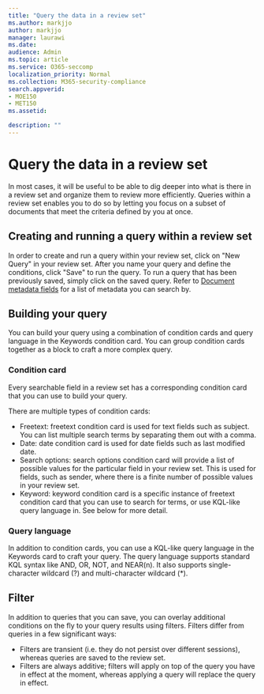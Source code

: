 ```yaml
---
title: "Query the data in a review set"
ms.author: markjjo
author: markjjo
manager: laurawi
ms.date: 
audience: Admin
ms.topic: article
ms.service: O365-seccomp
localization_priority: Normal
ms.collection: M365-security-compliance 
search.appverid: 
- MOE150
- MET150
ms.assetid: 

description: ""
---
```


# Query the data in a review set

In most cases, it will be useful to be able to dig deeper into what is there in a review set and organize them to review more efficiently. Queries within a review set enables you to do so by letting you focus on a subset of documents that meet the criteria defined by you at once.

## Creating and running a query within a review set

In order to create and run a query within your review set, click on "New Query" in your review set. After you name your query and define the conditions, click "Save" to run the query. To run a query that has been previously saved, simply click on the saved query. Refer to [Document metadata fields](document-metadata-fields.md) for a list of metadata you can search by.

## Building your query

You can build your query using a combination of condition cards and query language in the Keywords condition card. You can group condition cards together as a block to craft a more complex query.

### Condition card

Every searchable field in a review set has a corresponding condition card that you can use to build your query.

There are multiple types of condition cards:
- Freetext: freetext condition card is used for text fields such as subject. You can list multiple search terms by separating them out with a comma.
- Date: date condition card is used for date fields such as last modified date.
- Search options: search options condition card will provide a list of possible values for the particular field in your review set. This is used for fields, such as sender, where there is a finite number of possible values in your review set.
- Keyword: keyword condition card is a specific instance of freetext condition card that you can use to search for terms, or use KQL-like query language in. See below for more detail.

### Query language

In addition to condition cards, you can use a KQL-like query language in the Keywords card to craft your query. The query language supports standard KQL syntax like AND, OR, NOT, and NEAR(n). It also supports single-character wildcard (?) and multi-character wildcard (*).

## Filter

In addition to queries that you can save, you can overlay additional conditions on the fly to your query results using filters. Filters differ from queries in a few significant ways:
- Filters are transient (i.e. they do not persist over different sessions), whereas queries are saved to the review set.
- Filters are always additive; filters will apply on top of the query you have in effect at the moment, whereas applying a query will replace the query in effect.